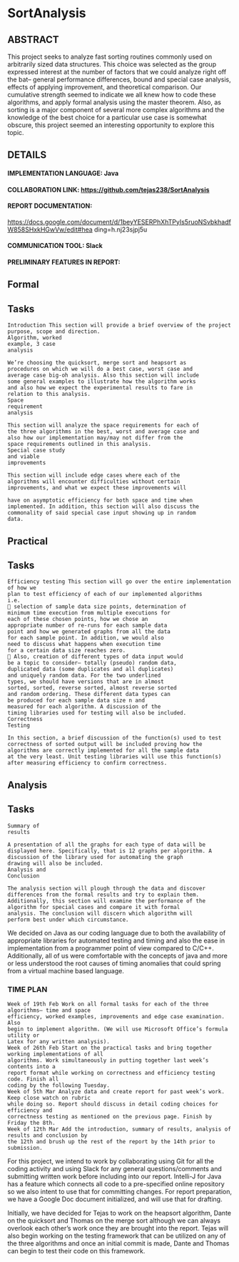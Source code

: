 # SortAnalysis

## ABSTRACT

This project seeks to analyze fast sorting routines commonly used on arbitrarily sized data structures.
This choice was selected as the group expressed interest at the number of factors that we could analyze
right off the bat– general performance differences, bound and special case analysis, effects of applying
improvement, and theoretical comparison. Our cumulative strength seemed to indicate we all knew
how to code these algorithms, and apply formal analysis using the master theorem. Also, as sorting is a
major component of several more complex algorithms and the knowledge of the best choice for a
particular use case is somewhat obscure, this project seemed an interesting opportunity to explore this
topic.

## DETAILS

#### IMPLEMENTATION LANGUAGE: Java

#### COLLABORATION LINK: https://github.com/tejas238/SortAnalysis

#### REPORT DOCUMENTATION:

https://docs.google.com/document/d/1beyYESERPhXhTPyIs5ruoNSvbkhadfW858SHxkHGwVw/edit#hea
ding=h.nj23sjpj5u

#### COMMUNICATION TOOL: Slack

#### PRELIMINARY FEATURES IN REPORT:

## Formal

## Tasks

```
Introduction This section will provide a brief overview of the project
purpose, scope and direction.
Algorithm, worked
example, 3 case
analysis
```
```
We’re choosing the quicksort, merge sort and heapsort as
procedures on which we will do a best case, worst case and
average case big-oh analysis. Also this section will include
some general examples to illustrate how the algorithm works
and also how we expect the experimental results to fare in
relation to this analysis.
Space
requirement
analysis
```
```
This section will analyze the space requirements for each of
the three algorithms in the best, worst and average case and
also how our implementation may/may not differ from the
space requirements outlined in this analysis.
Special case study
and viable
improvements
```
```
This section will include edge cases where each of the
algorithms will encounter difficulties without certain
improvements, and what we expect these improvements will
```

```
have on asymptotic efficiency for both space and time when
implemented. In addition, this section will also discuss the
commonality of said special case input showing up in random
data.
```
## Practical

## Tasks

```
Efficiency testing This section will go over the entire implementation of how we
plan to test efficiency of each of our implemented algorithms
i.e.
 selection of sample data size points, determination of
minimum time execution from multiple executions for
each of these chosen points, how we chose an
appropriate number of re-runs for each sample data
point and how we generated graphs from all the data
for each sample point. In addition, we would also
need to discuss what happens when execution time
for a certain data size reaches zero.
 Also, creation of different types of data input would
be a topic to consider– totally (pseudo) random data,
duplicated data (some duplicates and all duplicates)
and uniquely random data. For the two underlined
types, we should have versions that are in almost
sorted, sorted, reverse sorted, almost reverse sorted
and random ordering. These different data types can
be produced for each sample data size n and
measured for each algorithm. A discussion of the
timing libraries used for testing will also be included.
Correctness
Testing
```
```
In this section, a brief discussion of the function(s) used to test
correctness of sorted output will be included proving how the
algorithms are correctly implemented for all the sample data
at the very least. Unit testing libraries will use this function(s)
after measuring efficiency to confirm correctness.
```
## Analysis

## Tasks

```
Summary of
results
```
```
A presentation of all the graphs for each type of data will be
displayed here. Specifically, that is 12 graphs per algorithm. A
discussion of the library used for automating the graph
drawing will also be included.
Analysis and
Conclusion
```
```
The analysis section will plough through the data and discover
differences from the formal results and try to explain them.
Additionally, this section will examine the performance of the
algorithm for special cases and compare it with formal
analysis. The conclusion will discern which algorithm will
perform best under which circumstance.
```
We decided on Java as our coding language due to both the availability of appropriate libraries for
automated testing and timing and also the ease in implementation from a programmer point of view
compared to C/C++. Additionally, all of us were comfortable with the concepts of java and more or less
understood the root causes of timing anomalies that could spring from a virtual machine based
language.


### TIME PLAN

```
Week of 19th Feb Work on all formal tasks for each of the three algorithms– time and space
efficiency, worked examples, improvements and edge case examination. Also
begin to implement algorithm. (We will use Microsoft Office’s formula utility or
Latex for any written analysis).
Week of 26th Feb Start on the practical tasks and bring together working implementations of all
algorithms. Work simultaneously in putting together last week’s contents into a
report format while working on correctness and efficiency testing code. Finish all
coding by the following Tuesday.
Week of 5th Mar Analyze data and create report for past week’s work. Keep close watch on rubric
while doing so. Report should discuss in detail coding choices for efficiency and
correctness testing as mentioned on the previous page. Finish by Friday the 8th.
Week of 12th Mar Add the introduction, summary of results, analysis of results and conclusion by
the 12th and brush up the rest of the report by the 14th prior to submission.
```
For this project, we intend to work by collaborating using Git for all the coding activity and using Slack
for any general questions/comments and submitting written work before including into our report.
Intelli-J for Java has a feature which connects all code to a pre-specified online repository so we also
intent to use that for committing changes. For report preparation, we have a Google Doc document
initialized, and will use that for drafting.

Initially, we have decided for Tejas to work on the heapsort algorithm, Dante on the quicksort and
Thomas on the merge sort although we can always overlook each other’s work once they are brought
into the report. Tejas will also begin working on the testing framework that can be utilized on any of the
three algorithms and once an initial commit is made, Dante and Thomas can begin to test their code on
this framework.
